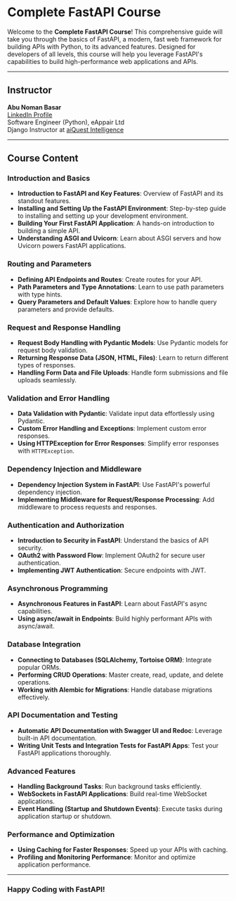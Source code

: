 # Complete FastAPI Course

Welcome to the **Complete FastAPI Course**! This comprehensive guide will take you through the basics of FastAPI, a modern, fast web framework for building APIs with Python, to its advanced features. Designed for developers of all levels, this course will help you leverage FastAPI's capabilities to build high-performance web applications and APIs.

---
## Instructor
**Abu Noman Basar**  
[LinkedIn Profile](https://www.linkedin.com/in/anbasar/)  
Software Engineer (Python), eAppair Ltd  
Django Instructor at [aiQuest Intelligence](https://aiquest.org/courses/become-a-django-developer/)

---

## Course Content
### Introduction and Basics
- **Introduction to FastAPI and Key Features**: Overview of FastAPI and its standout features.
- **Installing and Setting Up the FastAPI Environment**: Step-by-step guide to installing and setting up your development environment.
- **Building Your First FastAPI Application**: A hands-on introduction to building a simple API.
- **Understanding ASGI and Uvicorn**: Learn about ASGI servers and how Uvicorn powers FastAPI applications.

### Routing and Parameters
- **Defining API Endpoints and Routes**: Create routes for your API.
- **Path Parameters and Type Annotations**: Learn to use path parameters with type hints.
- **Query Parameters and Default Values**: Explore how to handle query parameters and provide defaults.

### Request and Response Handling
- **Request Body Handling with Pydantic Models**: Use Pydantic models for request body validation.
- **Returning Response Data (JSON, HTML, Files)**: Learn to return different types of responses.
- **Handling Form Data and File Uploads**: Handle form submissions and file uploads seamlessly.

### Validation and Error Handling
- **Data Validation with Pydantic**: Validate input data effortlessly using Pydantic.
- **Custom Error Handling and Exceptions**: Implement custom error responses.
- **Using HTTPException for Error Responses**: Simplify error responses with `HTTPException`.

### Dependency Injection and Middleware
- **Dependency Injection System in FastAPI**: Use FastAPI's powerful dependency injection.
- **Implementing Middleware for Request/Response Processing**: Add middleware to process requests and responses.

### Authentication and Authorization
- **Introduction to Security in FastAPI**: Understand the basics of API security.
- **OAuth2 with Password Flow**: Implement OAuth2 for secure user authentication.
- **Implementing JWT Authentication**: Secure endpoints with JWT.

### Asynchronous Programming
- **Asynchronous Features in FastAPI**: Learn about FastAPI's async capabilities.
- **Using async/await in Endpoints**: Build highly performant APIs with async/await.

### Database Integration
- **Connecting to Databases (SQLAlchemy, Tortoise ORM)**: Integrate popular ORMs.
- **Performing CRUD Operations**: Master create, read, update, and delete operations.
- **Working with Alembic for Migrations**: Handle database migrations effectively.

### API Documentation and Testing
- **Automatic API Documentation with Swagger UI and Redoc**: Leverage built-in API documentation.
- **Writing Unit Tests and Integration Tests for FastAPI Apps**: Test your FastAPI applications thoroughly.

### Advanced Features
- **Handling Background Tasks**: Run background tasks efficiently.
- **WebSockets in FastAPI Applications**: Build real-time WebSocket applications.
- **Event Handling (Startup and Shutdown Events)**: Execute tasks during application startup or shutdown.

### Performance and Optimization
- **Using Caching for Faster Responses**: Speed up your APIs with caching.
- **Profiling and Monitoring Performance**: Monitor and optimize application performance.

---

### Happy Coding with FastAPI!
